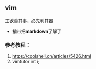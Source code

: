 ## vim
工欲善其事，必先利其器
- 捎带把**markdown**了解了
### 参考教程：
1. https://coolshell.cn/articles/5426.html
2. vimtutor
    int i;
